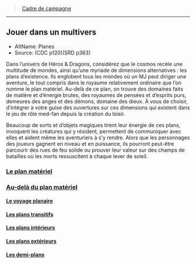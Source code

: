 ﻿---
!Items
Id: planes_hd.md#jouer-dans-un-multivers
RootId: planes_hd.md
ParentLink: index.md
Name: Jouer dans un multivers
ParentName: Cadre de campagne
NameLevel: 2
AltName: 'Planes '
Source: (CDC p120)(SRD p363)
Attributes:
  ParentNameLink: '[Cadre de campagne](index.md)'
  Markdown: >+
    >  <!--ParentNameLink-->[Cadre de campagne](index.md)<!--/ParentNameLink-->


    ---



    ## <!--Name-->Jouer dans un multivers<!--/Name-->


    - AltName: <!--AltName-->Planes <!--/AltName-->

    - Source: <!--Source-->(CDC p120)(SRD p363)<!--/Source-->


    Dans l’univers de Héros & Dragons, considérez que le cosmos recèle une multitude de mondes, ainsi qu’une myriade de dimensions alternatives : les plans d’existence. Ils englobent tous les mondes où un MJ peut diriger une aventure, le tout compris dans le royaume relativement ordinaire que l’on nomme le plan matériel. Au-delà de ce plan, on trouve des domaines faits de matière et d’énergie brutes, des royaumes de pensées et d’esprits purs, demeures des anges et des démons, domaine des dieux. À vous de choisir, d’intégrer à votre guise des ouvertures sur ces dimensions qui existent dans le jeu de rôle med-fan depuis la création du loisir.


    Beaucoup de sorts et d’objets magiques tirent leur énergie de ces plans, invoquent les créatures qui y résident, permettent de communiquer avec elles et aident même les aventuriers à s’y rendre. Alors que les personnages des joueurs gagnent en niveau et en puissance, ils pourront peut-être parcourir des rues de feu solide ou prouver leur valeur sur des champs de batailles où les morts ressuscitent à chaque lever de soleil.

  Name: Jouer dans un multivers
  AltName: 'Planes '
  Source: (CDC p120)(SRD p363)
AttributesDictionary: >+
  ParentNameLink: '[Cadre de campagne](index.md)'

  Markdown: >+

    >  <!--ParentNameLink-->[Cadre de campagne](index.md)<!--/ParentNameLink-->





    ---







    ## <!--Name-->Jouer dans un multivers<!--/Name-->





    - AltName: <!--AltName-->Planes <!--/AltName-->



    - Source: <!--Source-->(CDC p120)(SRD p363)<!--/Source-->





    Dans l’univers de Héros & Dragons, considérez que le cosmos recèle une multitude de mondes, ainsi qu’une myriade de dimensions alternatives : les plans d’existence. Ils englobent tous les mondes où un MJ peut diriger une aventure, le tout compris dans le royaume relativement ordinaire que l’on nomme le plan matériel. Au-delà de ce plan, on trouve des domaines faits de matière et d’énergie brutes, des royaumes de pensées et d’esprits purs, demeures des anges et des démons, domaine des dieux. À vous de choisir, d’intégrer à votre guise des ouvertures sur ces dimensions qui existent dans le jeu de rôle med-fan depuis la création du loisir.





    Beaucoup de sorts et d’objets magiques tirent leur énergie de ces plans, invoquent les créatures qui y résident, permettent de communiquer avec elles et aident même les aventuriers à s’y rendre. Alors que les personnages des joueurs gagnent en niveau et en puissance, ils pourront peut-être parcourir des rues de feu solide ou prouver leur valeur sur des champs de batailles où les morts ressuscitent à chaque lever de soleil.



  Name: Jouer dans un multivers

  AltName: 'Planes '

  Source: (CDC p120)(SRD p363)

---
>  [Cadre de campagne](index.md)

---


## Jouer dans un multivers

- AltName: Planes 
- Source: (CDC p120)(SRD p363)

Dans l’univers de Héros & Dragons, considérez que le cosmos recèle une multitude de mondes, ainsi qu’une myriade de dimensions alternatives : les plans d’existence. Ils englobent tous les mondes où un MJ peut diriger une aventure, le tout compris dans le royaume relativement ordinaire que l’on nomme le plan matériel. Au-delà de ce plan, on trouve des domaines faits de matière et d’énergie brutes, des royaumes de pensées et d’esprits purs, demeures des anges et des démons, domaine des dieux. À vous de choisir, d’intégrer à votre guise des ouvertures sur ces dimensions qui existent dans le jeu de rôle med-fan depuis la création du loisir.

Beaucoup de sorts et d’objets magiques tirent leur énergie de ces plans, invoquent les créatures qui y résident, permettent de communiquer avec elles et aident même les aventuriers à s’y rendre. Alors que les personnages des joueurs gagnent en niveau et en puissance, ils pourront peut-être parcourir des rues de feu solide ou prouver leur valeur sur des champs de batailles où les morts ressuscitent à chaque lever de soleil.



### [Le plan matériel](hd_planes_le_plan_materiel.md)



### [Au-delà du plan matériel](hd_planes_au_dela_du_plan_materiel.md)



#### [Le voyage planaire](hd_planes_le_voyage_planaire.md)



#### [Les plans transitifs](hd_planes_les_plans_transitifs.md)



#### [Les plans intérieurs](hd_planes_les_plans_interieurs.md)



#### [Les plans extérieurs](hd_planes_les_plans_exterieurs.md)



#### [Les demi-plans](hd_planes_les_demi_plans.md)

